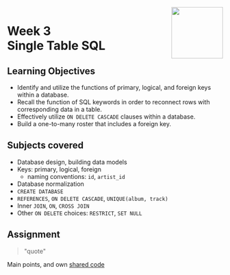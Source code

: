 <a href="../">
  <img src="/img/Database_Design_and_Basic_SQL_in_PostgreSQL_logo.avif" width="120" align="right">
</a>

# Week 3 <br> Single Table SQL

## Learning Objectives
- Identify and utilize the functions of primary, logical, and foreign keys within a database.
- Recall the function of SQL keywords in order to reconnect rows with corresponding data in a table.
- Effectively utilize `ON DELETE CASCADE` clauses within a database.
- Build a one-to-many roster that includes a foreign key.

## Subjects covered
- Database design, building data models
- Keys: primary, logical, foreign 
  - naming conventions: `id`, `artist_id`
- Database normalization
- `CREATE DATABASE`
- `REFERENCES`, `ON DELETE CASCADE`, `UNIQUE(album, track)`
- Inner `JOIN`, `ON`, `CROSS JOIN`
- Other `ON DELETE` choices: `RESTRICT`, `SET NULL`

## Assignment

>"quote"

Main points, and own [shared code](./code.language)
